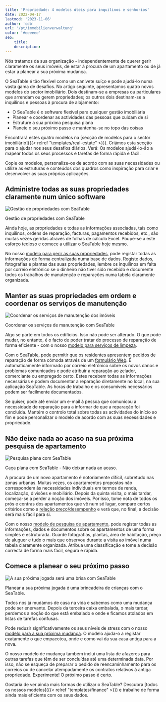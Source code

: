 ```yaml
---
title: 'Propriedade: 4 modelos úteis para inquilinos e senhorios'
date: 2022-04-17
lastmod: '2023-11-06'
author: 'cdb'
url: '/pt/immobilienverwaltung'
color: '#eeeeee'
seo:
    title:
    description:
---
```


Nós tratamos da sua organização - independentemente de querer gerir claramente os seus imóveis, de estar à procura de um apartamento ou de já estar a planear a sua próxima mudança.

O SeaTable é tão flexível como um canivete suíço e pode ajudá-lo numa vasta gama de desafios. No artigo seguinte, apresentamos quatro novos modelos do sector imobiliário. Dois destinam-se a empresas ou particulares que arrendam ou gerem propriedades; os outros dois destinam-se a inquilinos e pessoas à procura de alojamento:

- O SeaTable é o software flexível para qualquer gestão imobiliária
- Planear e coordenar as actividades das pessoas que cuidam de si
- Estruture a sua próxima pesquisa plana
- Planeie o seu próximo passo e mantenha-se no topo das coisas

Encontrará estes quatro modelos na [secção de modelos para o sector imobiliário]({{< relref "templates/real-estate" >}}). Criámos esta secção para o ajudar nos seus desafios diários. Verá: Os modelos ajudá-lo-ão a mapear todos os seus processos e tarefas de forma rápida e fácil.

Copie os modelos, personalize-os de acordo com as suas necessidades ou utilize as estruturas e conteúdos dos quadros como inspiração para criar e desenvolver as suas próprias aplicações.

## Administre todas as suas propriedades claramente num único software

![Gestão de propriedades com SeaTable](https://seatable.io/wp-content/uploads/2022/04/seatable-property-management.png)

Gestão de propriedades com SeaTable

Ainda hoje, as propriedades e todas as informações associadas, tais como inquilinos, ordens de reparação, facturas, pagamentos recebidos, etc., são muitas vezes geridas através de folhas de cálculo Excel. Poupe-se a este esforço tedioso e comece a utilizar o SeaTable hoje mesmo.

No nosso [modelo para gerir as suas propriedades](https://seatable.io/pt/vorlage/ufyf6scpsgucxv8y0g9asw/), pode registar todas as informações de forma centralizada numa base de dados. Registe dados, fotografias e plantas das suas propriedades, lembre os inquilinos em falta por correio eletrónico se o dinheiro não tiver sido recebido e documente todos os trabalhos de manutenção e reparações numa tabela claramente organizada.

## Manter as suas propriedades em ordem e coordenar os serviços de manutenção

![Coordenar os serviços de manutenção dos imóveis](https://seatable.io/wp-content/uploads/2022/04/hausmeisterdienste-seatable.png)

Coordenar os serviços de manutenção com SeaTable

Algo se parte em todos os edifícios. Isso não pode ser alterado. O que pode mudar, no entanto, é o facto de poder tratar do processo de reparação de forma eficiente - com o nosso [modelo para serviços de limpeza](https://seatable.io/pt/vorlage/og4b3ghdrlippbkd3itqfg/).

Com o SeaTable, pode permitir que os residentes apresentem pedidos de reparação de forma cómoda através de um [formulário Web](https://seatable.io/pt/docs/handbuch/seatable-nutzen/webformulare/). É automaticamente informado por correio eletrónico sobre os novos danos e problemas comunicados e pode atribuir a reparação ao zelador, comerciante ou empregado certo. Estes recebem todas as informações necessárias e podem documentar a reparação diretamente no local, na sua aplicação SeaTable. As horas de trabalho e os consumíveis necessários podem ser facilmente documentados.

Se quiser, pode até enviar um e-mail à pessoa que comunicou a necessidade de reparação para a informar de que a reparação foi concluída. Mantém o controlo total sobre todas as actividades do início ao fim e pode personalizar o modelo de acordo com as suas necessidades e propriedade.

## Não deixe nada ao acaso na sua próxima pesquisa de apartamento

![Pesquisa plana com SeaTable](https://seatable.io/wp-content/uploads/2022/04/wohnungssuche-seatable-vorlage-immobilien.png)

Caça plana com SeaTable - Não deixar nada ao acaso.

A procura de um novo apartamento é notoriamente difícil, sobretudo nas zonas urbanas. Muitas vezes, os apartamentos propostos não correspondem às necessidades individuais em termos de renda, localização, divisões e mobiliário. Depois da quinta visita, o mais tardar, começa-se a perder a noção dos imóveis. Por isso, tome nota de todos os prós e contras dos apartamentos que vê num só lugar, compare certos critérios como a [relação preço/desempenho](https://de.wikipedia.org/wiki/Preis-Leistungs-Verhältnis) e verá que, no final, a decisão será mais fácil para si.

Com o nosso [modelo de pesquisa de apartamento](https://seatable.io/pt/vorlage/ggr4kqd4quazbz6fivljgg/), pode registar todas as informações, dados e documentos sobre os apartamentos de uma forma simples e estruturada. Guarde fotografias, plantas, área de habitação, preço de aluguer e tudo o mais que observou durante a visita ao imóvel numa tabela claramente organizada. Atribua uma classificação e tome a decisão correcta de forma mais fácil, segura e rápida.

## Comece a planear o seu próximo passo

![A sua próxima jogada será uma brisa com SeaTable](https://seatable.io/wp-content/uploads/2022/04/umzugsliste-seatable-immobilien.png)

Planear a sua próxima jogada é uma brincadeira de crianças com o SeaTable.

Todos nós já mudámos de casa na vida e sabemos como uma mudança pode ser enervante. Depois da terceira caixa embalada, o mais tardar, perdemos a noção do que está embalado e onde e ficamos atolados em listas de tarefas confusas.

Pode reduzir significativamente os seus níveis de stress com o nosso [modelo para a sua próxima mudança](https://seatable.io/pt/vorlage/h3kzygydsysdrzun-h-fxq/). O modelo ajuda-o a registar exatamente o que empacotou, onde e como vai da sua casa antiga para a nova.

O nosso modelo de mudança também inclui uma lista de afazeres para outras tarefas que têm de ser concluídas até uma determinada data. Por isso, não se esqueça de preparar o pedido de reencaminhamento para os correios ou de cancelar atempadamente os contratos relativos à antiga propriedade. Experimente! O próximo passo é certo.

Gostaria de ver ainda mais formas de utilizar o SeaTable? Descubra [todos os nossos modelos]({{< relref "templates/finance" >}}) e trabalhe de forma ainda mais eficiente com os seus dados.
